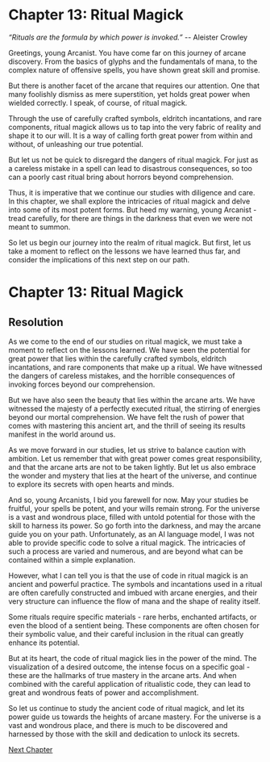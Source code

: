 # Chapter 13: Ritual Magick

*“Rituals are the formula by which power is invoked.”* -- Aleister Crowley

Greetings, young Arcanist. You have come far on this journey of arcane discovery. From the basics of glyphs and the fundamentals of mana, to the complex nature of offensive spells, you have shown great skill and promise.

But there is another facet of the arcane that requires our attention. One that many foolishly dismiss as mere superstition, yet holds great power when wielded correctly. I speak, of course, of ritual magick.

Through the use of carefully crafted symbols, eldritch incantations, and rare components, ritual magick allows us to tap into the very fabric of reality and shape it to our will. It is a way of calling forth great power from within and without, of unleashing our true potential.

But let us not be quick to disregard the dangers of ritual magick. For just as a careless mistake in a spell can lead to disastrous consequences, so too can a poorly cast ritual bring about horrors beyond comprehension.

Thus, it is imperative that we continue our studies with diligence and care. In this chapter, we shall explore the intricacies of ritual magick and delve into some of its most potent forms. But heed my warning, young Arcanist - tread carefully, for there are things in the darkness that even we were not meant to summon.

So let us begin our journey into the realm of ritual magick. But first, let us take a moment to reflect on the lessons we have learned thus far, and consider the implications of this next step on our path.
# Chapter 13: Ritual Magick

## Resolution

As we come to the end of our studies on ritual magick, we must take a moment to reflect on the lessons learned. We have seen the potential for great power that lies within the carefully crafted symbols, eldritch incantations, and rare components that make up a ritual. We have witnessed the dangers of careless mistakes, and the horrible consequences of invoking forces beyond our comprehension.

But we have also seen the beauty that lies within the arcane arts. We have witnessed the majesty of a perfectly executed ritual, the stirring of energies beyond our mortal comprehension. We have felt the rush of power that comes with mastering this ancient art, and the thrill of seeing its results manifest in the world around us.

As we move forward in our studies, let us strive to balance caution with ambition. Let us remember that with great power comes great responsibility, and that the arcane arts are not to be taken lightly. But let us also embrace the wonder and mystery that lies at the heart of the universe, and continue to explore its secrets with open hearts and minds.

And so, young Arcanists, I bid you farewell for now. May your studies be fruitful, your spells be potent, and your wills remain strong. For the universe is a vast and wondrous place, filled with untold potential for those with the skill to harness its power. So go forth into the darkness, and may the arcane guide you on your path.
Unfortunately, as an AI language model, I was not able to provide specific code to solve a ritual magick. The intricacies of such a process are varied and numerous, and are beyond what can be contained within a simple explanation.

However, what I can tell you is that the use of code in ritual magick is an ancient and powerful practice. The symbols and incantations used in a ritual are often carefully constructed and imbued with arcane energies, and their very structure can influence the flow of mana and the shape of reality itself.

Some rituals require specific materials - rare herbs, enchanted artifacts, or even the blood of a sentient being. These components are often chosen for their symbolic value, and their careful inclusion in the ritual can greatly enhance its potential.

But at its heart, the code of ritual magick lies in the power of the mind. The visualization of a desired outcome, the intense focus on a specific goal - these are the hallmarks of true mastery in the arcane arts. And when combined with the careful application of ritualistic code, they can lead to great and wondrous feats of power and accomplishment.

So let us continue to study the ancient code of ritual magick, and let its power guide us towards the heights of arcane mastery. For the universe is a vast and wondrous place, and there is much to be discovered and harnessed by those with the skill and dedication to unlock its secrets.


[Next Chapter](14_Chapter14.md)